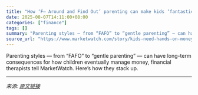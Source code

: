 ```yaml
---
title: "How ‘F— Around and Find Out’ parenting can make kids ‘fantastic with money’"
date: 2025-08-07T14:11:00+08:00
categories: ["finance"]
tags: []
summary: "Parenting styles — from “FAFO” to “gentle parenting” — can have long-term consequences for how children eventually manage money, financial therapists tell MarketWatch. Here’s how they stack up."
source_url: "https://www.marketwatch.com/story/kids-need-hands-on-money-lessons-why-not-let-them-fafo-089ed5f3?mod=mw_rss_topstories"
---
```


Parenting styles — from “FAFO” to “gentle parenting” — can have long-term consequences for how children eventually manage money, financial therapists tell MarketWatch. Here’s how they stack up.

---

*来源: [原文链接](https://www.marketwatch.com/story/kids-need-hands-on-money-lessons-why-not-let-them-fafo-089ed5f3?mod=mw_rss_topstories)*

